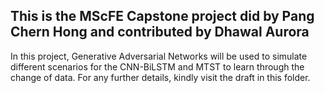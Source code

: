 ## This is the MScFE Capstone project did by Pang Chern Hong and contributed by Dhawal Aurora ##
In this project, Generative Adversarial Networks will be used to simulate different scenarios for the CNN-BiLSTM and MTST to learn through the change of data. For any further details, kindly visit the draft in this folder.  
